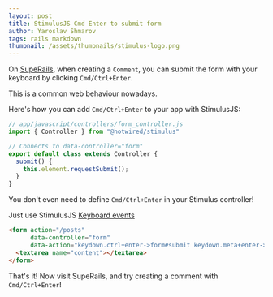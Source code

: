 ```yaml
---
layout: post
title: StimulusJS Cmd Enter to submit form
author: Yaroslav Shmarov
tags: rails markdown
thumbnail: /assets/thumbnails/stimulus-logo.png
---
```


On [SupeRails](https://superails.com/posts), when creating a `Comment`, you can submit the form with your keyboard by clicking `Cmd/Ctrl+Enter`.

This is a common web behaviour nowadays.

Here's how you can add `Cmd/Ctrl+Enter` to your app with StimulusJS:

```js
// app/javascript/controllers/form_controller.js
import { Controller } from "@hotwired/stimulus"

// Connects to data-controller="form"
export default class extends Controller {
  submit() {
    this.element.requestSubmit();
  }
}
```

You don't even need to define `Cmd/Ctrl+Enter` in your Stimulus controller!

Just use StimulusJS [Keyboard events](https://stimulus.hotwired.dev/reference/actions#keyboardevent-filter)

```html
<form action="/posts"
      data-controller="form"
      data-action="keydown.ctrl+enter->form#submit keydown.meta+enter->form#submit">
  <textarea name="content"></textarea>
</form>
```

That's it! Now visit SupeRails, and try creating a comment with `Cmd/Ctrl+Enter`!
